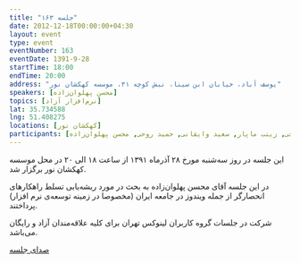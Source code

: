 ```yaml
---
title: "جلسه ۱۶۳"
date: 2012-12-18T00:00:00+04:30
layout: event
type: event
eventNumber: 163
eventDate: 1391-9-28
startTime: 18:00
endTime: 20:00
address: "یوسف آباد، خیابان ابن سینا، نبش کوچه ۳۱، موسسه کهکشان نور"
speakers: [محسن پهلوان‌زاده]
topics: [نرم‌افزار آزاد]
lat: 35.734588
lng: 51.408275
locations: [کهکشان نور]
participants: [بهنام توکلی کرمانی, رضا سامعی, علی حسینی, سمانه شاه‌محمدی, محمدرضا کمالی‌فرد, فربد گرامی, رضا علیزاده مجد, حمید عظیمی, محمد مهدی کاظمی, شیوا شاهرخی, زینب ماپار, سعید وایقانی, حمید روحی, محسن پهلوان‌زاده]
---
```

این جلسه در روز سه‌شنبه مورخ ۲۸ آذرماه ۱۳۹۱ از ساعت ۱۸ الی ۲۰ در محل موسسه کهکشان نور برگزار شد.

در این جلسه آقای محسن پهلوان‌زاده به بحث در مورد ریشه‌یابی تسلط راهکارهای انحصارگر از جمله ویندوز در جامعه ایران (مخصوصا در زمینه توسعه‌ی نرم افزار) پرداختند.

شرکت در جلسات گروه کاربران لینوکس تهران برای کلیه علاقه‌مندان آزاد و رایگان می‌باشد.

[صدای جلسه](https://archive.org/details/tehlug_163_free_software)